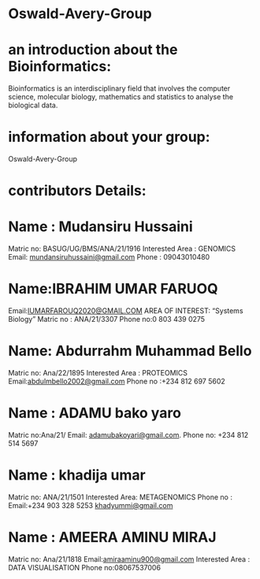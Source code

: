 # Oswald-Avery-Group

# an introduction about the Bioinformatics:

Bioinformatics is an interdisciplinary field that involves the computer science, molecular biology, mathematics and statistics to analyse the biological data.


# information about your group:
Oswald-Avery-Group


# contributors Details: 

# Name : Mudansiru Hussaini 
Matric no: BASUG/UG/BMS/ANA/21/1916
Interested Area : GENOMICS
Email: mundansiruhussaini@gmail.com
Phone : 09043010480

# Name:IBRAHIM UMAR FARUOQ
Email:IUMARFAROUQ2020@GMAIL.COM
AREA OF INTEREST: “Systems Biology”
Matric no : ANA/21/3307
Phone no:0 803 439 0275

# Name: Abdurrahm Muhammad Bello
Matric no: Ana/22/1895
Interested Area : PROTEOMICS
Email:abdulmbello2002@gmail.com
Phone no :+234 812 697 5602

# Name : ADAMU bako yaro
Matric no:Ana/21/
Email: adamubakoyari@gmail.com.
Phone no: +234 812 514 5697

# Name : khadija umar
Matric no: ANA/21/1501
Interested Area: METAGENOMICS
Phone no : 
Email:+234 903 328 5253 khadyummi@gmail.com


# Name : AMEERA AMINU MIRAJ
Matric no: Ana/21/1818
Email:amiraaminu900@gmail.com
Interested Area : DATA VISUALISATION 
Phone no:08067537006


